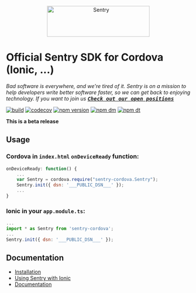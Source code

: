 <p align="center">
  <a href="https://sentry.io/?utm_source=github&utm_medium=logo" target="_blank">
      <img src="https://sentry-brand.storage.googleapis.com/sentry-wordmark-dark-280x84.png" alt="Sentry" width="280" height="84">
  </a>
</p>

<h1>Official Sentry SDK for Cordova (Ionic, ...)</h1>

_Bad software is everywhere, and we're tired of it. Sentry is on a mission to help developers write better software faster, so we can get back to enjoying technology. If you want to join us [<kbd>**Check out our open positions**</kbd>](https://sentry.io/careers/)_

[![build](https://github.com/getsentry/sentry-cordova/workflows/Build%20&%20Test/badge.svg?branch=main)](https://github.com/getsentry/sentry-cordova/actions?query=branch%3Amain)
[![codecov](https://codecov.io/gh/getsentry/sentry-cordova/branch/master/graph/badge.svg)](https://codecov.io/gh/getsentry/sentry-cordova)
[![npm version](https://img.shields.io/npm/v/sentry-cordova.svg)](https://www.npmjs.com/package/sentry-cordova)
[![npm dm](https://img.shields.io/npm/dm/sentry-cordova.svg)](https://www.npmjs.com/package/sentry-cordova)
[![npm dt](https://img.shields.io/npm/dt/sentry-cordova.svg)](https://www.npmjs.com/package/sentry-cordova)

**This is a beta release**

## Usage

### Cordova in `index.html` `onDeviceReady` function:

```javascript
onDeviceReady: function() {
    ...
    var Sentry = cordova.require("sentry-cordova.Sentry");
    Sentry.init({ dsn: '___PUBLIC_DSN___' });
    ...
}
```

### Ionic in your `app.module.ts`:

```javascript
...
import * as Sentry from 'sentry-cordova';
...
Sentry.init({ dsn: '___PUBLIC_DSN___' });
```

## Documentation

* [Installation](https://docs.sentry.io/platforms/javascript/guides/cordova/#install)
* [Using Sentry with Ionic](https://docs.sentry.io/platforms/javascript/guides/cordova/ionic/)
* [Documentation](https://docs.sentry.io/platforms/javascript/guides/cordova/)

